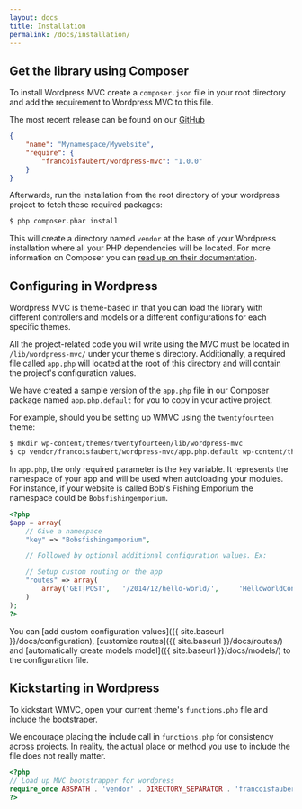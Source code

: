 ```yaml
---
layout: docs
title: Installation
permalink: /docs/installation/
---
```


## Get the library using Composer

To install Wordpress MVC create a `composer.json` file in your root directory and add the requirement to Wordpress MVC to this file.

The most recent release can be found on our [GitHub](https://github.com/francoisfaubert/wordpress-mvc/releases/latest)

~~~ json
{
    "name": "Mynamespace/Mywebsite",
    "require": {
        "francoisfaubert/wordpress-mvc": "1.0.0"
    }
}
~~~

Afterwards, run the installation from the root directory of your wordpress project to fetch these required packages:

~~~ bash
$ php composer.phar install
~~~

This will create a directory named `vendor` at the base of your Wordpress installation where all your PHP dependencies will be located. For more information on Composer you can [read up on their documentation](https://getcomposer.org/doc/).


## Configuring in Wordpress

Wordpress MVC is theme-based in that you can load the library with different controllers and models or a different configurations for each specific themes.

All the project-related code you will write using the MVC must be located in `/lib/wordpress-mvc/` under your theme's directory. Additionally, a required file called `app.php` will located at the root of this directory and will contain the project's configuration values.

We have created a sample version of the `app.php` file in our Composer package named `app.php.default` for you to copy in your active project.

For example, should you be setting up WMVC using the `twentyfourteen` theme:

~~~ bash
$ mkdir wp-content/themes/twentyfourteen/lib/wordpress-mvc
$ cp vendor/francoisfaubert/wordpress-mvc/app.php.default wp-content/themes/twentyfourteen/lib/wordpress-mvc/app.php
~~~

In `app.php`, the only required parameter is the `key` variable. It represents the namespace of your app and will be used when autoloading your modules. For instance, if your website is called Bob's Fishing Emporium the namespace could be `Bobsfishingemporium`.

~~~ php
<?php
$app = array(
    // Give a namespace
    "key" => "Bobsfishingemporium",

    // Followed by optional additional configuration values. Ex:

    // Setup custom routing on the app
    "routes" => array(
        array('GET|POST',   '/2014/12/hello-world/',     'HelloworldController#view'),
    )
);
?>
~~~

You can [add custom configuration values]({{ site.baseurl }}/docs/configuration), [customize routes]({{ site.baseurl }}/docs/routes/) and [automatically create models model]({{ site.baseurl }}/docs/models/) to the configuration file.

## Kickstarting in Wordpress

To kickstart WMVC, open your current theme's `functions.php` file and include the bootstraper.

We encourage placing the include call in `functions.php` for consistency across projects. In reality, the actual place or method you use to include the file does not really matter.

~~~ php
<?php
// Load up MVC bootstrapper for wordpress
require_once ABSPATH . 'vendor' . DIRECTORY_SEPARATOR . 'francoisfaubert' . DIRECTORY_SEPARATOR . 'wordpress-mvc' . DIRECTORY_SEPARATOR . 'bootstrap.php';
?>
~~~
